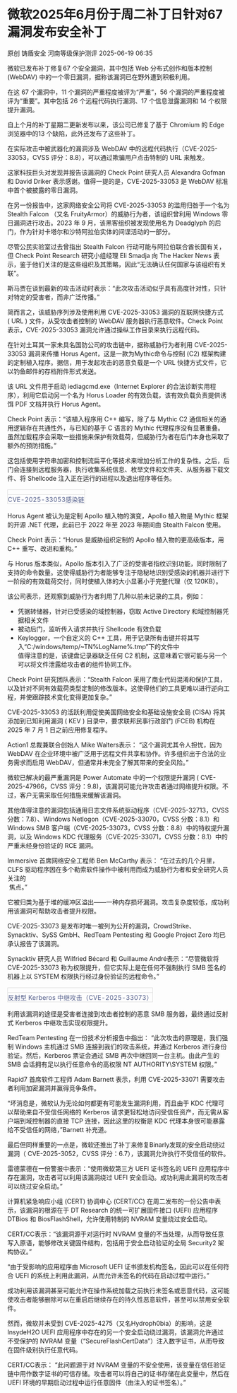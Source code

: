 #  微软2025年6月份于周二补丁日针对67漏洞发布安全补丁  
原创 铸盾安全  河南等级保护测评   2025-06-19 06:35  
  
微软已发布补丁修复67 个安全漏洞，其中包括 Web 分布式创作和版本控制 (WebDAV) 中的一个零日漏洞，据称该漏洞已在野外遭到积极利用。  
  
在这 67 个漏洞中，11 个漏洞的严重程度被评为“严重”，56 个漏洞的严重程度被评为“重要”。其中包括 26 个远程代码执行漏洞、17 个信息泄露漏洞和 14 个权限提升漏洞。  
  
自上个月的补丁星期二更新发布以来，该公司已修复了基于 Chromium 的 Edge 浏览器中的13 个缺陷，此外还发布了这些补丁。  
  
在实际攻击中被武器化的漏洞涉及 WebDAV 中的远程代码执行（CVE-2025-33053，CVSS 评分：8.8），可以通过欺骗用户点击特制的 URL 来触发。  
  
这家科技巨头对发现并报告该漏洞的 Check Point 研究人员 Alexandra Gofman 和 David Driker 表示感谢。值得一提的是，CVE-2025-33053 是 WebDAV 标准中首个被披露的零日漏洞。  
  
在另一份报告中，这家网络安全公司将 CVE-2025-33053 的滥用归咎于一个名为Stealth Falcon （又名 FruityArmor）的威胁行为者，该组织曾利用 Windows 零日漏洞进行攻击。2023 年 9 月，该黑客组织被发现使用名为 Deadglyph 的后门，作为针对卡塔尔和沙特阿拉伯实体的间谍活动的一部分。  
  
尽管公民实验室过去曾指出 Stealth Falcon 行动可能与阿拉伯联合酋长国有关，但 Check Point Research 研究小组经理 Eli Smadja 向 The Hacker News 表示，鉴于他们关注的是这些组织及其策略，因此“无法确认任何国家与该组织有关联”。  
  
斯马贾在谈到最新的攻击活动时表示：“此次攻击活动似乎具有高度针对性，只针对特定的受害者，而非广泛传播。”  
  
简而言之，该威胁序列涉及使用利用 CVE-2025-33053 漏洞的互联网快捷方式 ( URL ) 文件，从受攻击者控制的 WebDAV 服务器执行恶意软件。Check Point 表示，CVE-2025-33053 漏洞允许通过操纵工作目录来执行远程代码。  
  
在针对土耳其一家未具名国防公司的攻击链中，据称威胁行为者利用 CVE-2025-33053 漏洞来传播 Horus Agent，这是一款为Mythic命令与控制 (C2) 框架构建的定制植入程序。据信，用于发起攻击的恶意负载是一个 URL 快捷方式文件，它以钓鱼邮件的存档附件形式发送。  
  
该 URL 文件用于启动 iediagcmd.exe（Internet Explorer 的合法诊断实用程序），利用它启动另一个名为 Horus Loader 的有效负载，该有效负载负责提供诱饵 PDF 文档并执行 Horus Agent。  
  
Check Point 表示：“该植入程序用 C++ 编写，除了与 Mythic C2 通信相关的通用逻辑存在共通性外，与已知的基于 C 语言的 Mythic 代理程序没有显著重叠。虽然加载程序会采取一些措施来保护有效载荷，但威胁行为者在后门本身也采取了额外的预防措施。”  
  
这包括使用字符串加密和控制流扁平化等技术来增加分析工作的复杂性。之后，后门会连接到远程服务器，执行收集系统信息、枚举文件和文件夹、从服务器下载文件、将 Shellcode 注入正在运行的进程以及退出程序等任务。  
<table><tbody><tr style="scrollbar-width: thin;scrollbar-color: rgb(224, 224, 240) rgb(255, 255, 255);box-sizing: border-box;outline: 0px;margin: 0px;padding: 0px;overflow-wrap: break-word;border: 0px;vertical-align: baseline;"><td style="scrollbar-width: thin;scrollbar-color: rgb(224, 224, 240) rgb(255, 255, 255);box-sizing: border-box;outline: 0px;margin: 0px;padding: 5px;overflow-wrap: break-word;border: 1px solid rgb(221, 221, 221);vertical-align: baseline;float: none !important;text-align: center;"><section nodeleaf=""><img border="0" class="rich_pages wxw-img" data-imgfileid="100016896" data-ratio="0.2857142857142857" data-type="other" data-w="728" style="box-sizing: border-box;outline: 0px;margin: 0px auto;padding: 0px;overflow-wrap: break-word;display: block;border: 0px;vertical-align: baseline;opacity: 1;transition: transform 0.3s;text-indent: -9999px;border-radius: 3px;width: inherit;max-width: 100%;height: auto !important;" data-src="https://mmbiz.qpic.cn/sz_mmbiz_jpg/sNicKB84ZxoEzUoG9ypyVlDPxbJscuFaBuvEAkwSsA4DQrU6g8FGxXFiacoic3hzrSNXh8jZKuU96ltbwZY7vQib8w/640?wx_fmt=other&amp;from=appmsg"/></section></td></tr><tr style="scrollbar-width: thin;scrollbar-color: rgb(224, 224, 240) rgb(255, 255, 255);box-sizing: border-box;outline: 0px;margin: 0px;padding: 0px;overflow-wrap: break-word;border: 0px;vertical-align: baseline;"><td style="scrollbar-width: thin;scrollbar-color: rgb(224, 224, 240) rgb(255, 255, 255);box-sizing: border-box;outline: 0px;margin: 0px;padding: 0px;overflow-wrap: break-word;border: 1px solid rgb(221, 221, 221);vertical-align: baseline;float: none !important;font-size: 14px;color: rgb(81, 92, 137);letter-spacing: 0.2px;text-align: center;"><font style="scrollbar-width: thin;scrollbar-color: rgb(224, 224, 240) rgb(255, 255, 255);box-sizing: border-box;outline: 0px;margin: 0px;padding: 0px;overflow-wrap: break-word;vertical-align: inherit;"><font style="scrollbar-width: thin;scrollbar-color: rgb(224, 224, 240) rgb(255, 255, 255);box-sizing: border-box;outline: 0px;margin: 0px;padding: 0px;overflow-wrap: break-word;vertical-align: inherit;"><span leaf="">CVE-2025-33053感染链</span></font></font></td></tr></tbody></table>  
Horus Agent 被认为是定制 Apollo 植入物的演变，Apollo 植入物是 Mythic 框架的开源 .NET 代理，此前已于 2022 年至 2023 年期间由 Stealth Falcon 使用。  
  
Check Point 表示：“Horus 是威胁组织定制的 Apollo 植入物的更高级版本，用 C++ 重写、改进和重构。”  
  
与 Horus 版本类似，Apollo 版本引入了广泛的受害者指纹识别功能，同时限制了支持的命令数量。这使得威胁行为者能够专注于隐秘地识别受感染的机器并进行下一阶段的有效载荷交付，同时使植入体的大小显著小于完整代理（仅 120KB）。  
  
该公司表示，还观察到威胁行为者利用了几种以前未记录的工具，例如：  
- 凭据转储器，针对已受感染的域控制器，窃取 Active Directory 和域控制器凭据相关文件  
- 被动后门，监听传入请求并执行 Shellcode 有效负载  
- Keylogger，一个自定义的 C++ 工具，用于记录所有击键并将其写入“C:/windows/temp/~TN%LogName%.tmp”下的文件中  
值得注意的是，该键盘记录器缺乏任何 C2 机制，这意味着它很可能与另一个可以将文件泄露给攻击者的组件协同工作。  
  
Check Point 研究团队表示：“Stealth Falcon 采用了商业代码混淆和保护工具，以及针对不同有效载荷类型定制的修改版本。这使得他们的工具更难以进行逆向工程，并使跟踪技术变化变得更加复杂。”  
  
CVE-2025-33053 的活跃利用促使美国网络安全和基础设施安全局 (CISA) 将其添加到已知利用漏洞 ( KEV ) 目录中，要求联邦民事行政部门 (FCEB) 机构在 2025 年 7 月 1 日之前应用修复程序。  
  
Action1 总裁兼联合创始人 Mike Walters表示： “这个漏洞尤其令人担忧，因为 WebDAV 在企业环境中被广泛用于远程文件共享和协作。许多组织出于合法的业务需求而启用 WebDAV，但通常并未完全了解其带来的安全风险。”  
  
微软已解决的最严重漏洞是 Power Automate 中的一个权限提升漏洞 ( CVE-2025-47966，CVSS 评分：9.8)，该漏洞可能允许攻击者通过网络提升权限。不过，客户无需采取任何措施来缓解该漏洞。  
  
其他值得注意的漏洞包括通用日志文件系统驱动程序（CVE-2025-32713，CVSS 分数：7.8）、Windows Netlogon（CVE-2025-33070，CVSS 分数：8.1）和 Windows SMB 客户端（CVE-2025-33073，CVSS 分数：8.8）中的特权提升漏洞，以及 Windows KDC 代理服务（CVE-2025-33071，CVSS 分数：8.1）中的严重未经身份验证的 RCE 漏洞。  
  
Immersive 首席网络安全工程师 Ben McCarthy 表示： “在过去的几个月里，CLFS 驱动程序因在多个勒索软件操作中被利用而成为威胁行为者和安全研究人员关注的  
 焦点。”  
  
它被归类为基于堆的缓冲区溢出——一种内存损坏漏洞。攻击复杂度较低，成功利用该漏洞可帮助攻击者提升权限。  
  
CVE-2025-33073 是发布时唯一被列为公开的漏洞，CrowdStrike、Synacktiv、SySS GmbH、RedTeam Pentesting 和 Google Project Zero 均已承认报告了该漏洞。  
  
Synacktiv 研究人员 Wilfried Bécard 和 Guillaume André表示：“尽管微软将 CVE-2025-33073 称为权限提升，但它实际上是在任何不强制执行 SMB 签名的机器上以 SYSTEM 权限执行经过身份验证的远程命令。”  
<table><tbody><tr style="scrollbar-width: thin;scrollbar-color: rgb(224, 224, 240) rgb(255, 255, 255);box-sizing: border-box;outline: 0px;margin: 0px;padding: 0px;overflow-wrap: break-word;border: 0px;vertical-align: baseline;"><td style="scrollbar-width: thin;scrollbar-color: rgb(224, 224, 240) rgb(255, 255, 255);box-sizing: border-box;outline: 0px;margin: 0px;padding: 5px;overflow-wrap: break-word;border: 1px solid rgb(221, 221, 221);vertical-align: baseline;float: none !important;text-align: center;"><section><span leaf=""><img class="rich_pages wxw-img" data-ratio="0.6236263736263736" data-s="300,640" data-type="png" data-w="728" type="inline" data-imgfileid="100016898" style="height: auto !important;" data-src="https://mmbiz.qpic.cn/sz_mmbiz_png/sNicKB84ZxoEzUoG9ypyVlDPxbJscuFaB2Q0whgZPiaGJ7nkV2Vxvhrdt37OGlaMyWIcaMqIFiasjl53ylS3DibxYw/640?wx_fmt=png&amp;from=appmsg"/></span></section></td></tr><tr style="scrollbar-width: thin;scrollbar-color: rgb(224, 224, 240) rgb(255, 255, 255);box-sizing: border-box;outline: 0px;margin: 0px;padding: 0px;overflow-wrap: break-word;border: 0px;vertical-align: baseline;"><td style="scrollbar-width: thin;scrollbar-color: rgb(224, 224, 240) rgb(255, 255, 255);box-sizing: border-box;outline: 0px;margin: 0px;padding: 0px;overflow-wrap: break-word;border: 1px solid rgb(221, 221, 221);vertical-align: baseline;float: none !important;font-size: 14px;color: rgb(81, 92, 137);letter-spacing: 0.2px;text-align: center;"><font style="scrollbar-width: thin;scrollbar-color: rgb(224, 224, 240) rgb(255, 255, 255);box-sizing: border-box;outline: 0px;margin: 0px;padding: 0px;overflow-wrap: break-word;vertical-align: inherit;"><font style="scrollbar-width: thin;scrollbar-color: rgb(224, 224, 240) rgb(255, 255, 255);box-sizing: border-box;outline: 0px;margin: 0px;padding: 0px;overflow-wrap: break-word;vertical-align: inherit;"><span leaf="">反射型 Kerberos 中继攻击（CVE-2025-33073）</span></font></font></td></tr></tbody></table>  
利用该漏洞的途径是受害者连接到攻击者控制的恶意 SMB 服务器，最终通过反射式 Kerberos 中继攻击实现权限提升。  
  
RedTeam Pentesting 在一份技术分析报告中指出： “此次攻击的原理是，我们强制 Windows 主机通过 SMB 连接到我们的攻击系统，并通过 Kerberos 进行身份验证。然后，Kerberos 票证会通过 SMB 再次中继回同一台主机。由此产生的 SMB 会话拥有足以执行任意命令的高权限 NT AUTHORITY\SYSTEM 权限。”  
  
Rapid7 首席软件工程师 Adam Barnett 表示，利用 CVE-2025-33071 需要攻击者利用加密漏洞并赢得竞争条件。  
  
“坏消息是，微软认为无论如何都更有可能发生漏洞利用，而且由于 KDC 代理可以帮助来自不受信任网络的 Kerberos 请求更轻松地访问受信任资产，而无需从客户端到域控制器的直接 TCP 连接，因此这里的权衡是 KDC 代理本身很可能暴露给不受信任的网络，”Barnett 补充道。  
  
最后但同样重要的一点是，微软还推出了补丁来修复Binarly发现的安全启动绕过漏洞（ CVE-2025-3052，CVSS 评分：6.7），该漏洞允许执行不受信任的软件。  
  
雷德蒙德在一份警报中表示：“使用微软第三方 UEFI 证书签名的 UEFI 应用程序中存在漏洞，攻击者可以利用该漏洞绕过 UEFI 安全启动。成功利用此漏洞的攻击者可以绕过安全启动。”  
  
计算机紧急响应小组 (CERT) 协调中心 (CERT/CC) 在周二发布的一份公告中表示，该漏洞的根源在于 DT Research 的统一可扩展固件接口 (UEFI) 应用程序 DTBios 和 BiosFlashShell，允许使用特制的 NVRAM 变量绕过安全启动。  
  
CERT/CC表示：“该漏洞源于对运行时 NVRAM 变量的不当处理，从而导致任意写入原语，能够修改关键固件结构，包括用于安全启动验证的全局 Security2 架构协议。”  
  
“由于受影响的应用程序由 Microsoft UEFI 证书颁发机构签名，因此可以在任何符合 UEFI 的系统上利用此漏洞，从而允许未签名的代码在启动过程中运行。”  
  
成功利用该漏洞甚至可能允许在操作系统加载之前执行未签名或恶意代码，这可能使攻击者能够删除可以在重启后继续存在的持久性恶意软件，甚至可以禁用安全软件。  
  
然而，微软并未受到 CVE-2025-4275（又名Hydroph0bia）的影响，这是 InsydeH2O UEFI 应用程序中存在的另一个安全启动绕过漏洞，该漏洞允许通过不受保护的 NVRAM 变量（“SecureFlashCertData”）注入数字证书，从而导致在固件级别执行任意代码。  
  
CERT/CC表示： “此问题源于对 NVRAM 变量的不安全使用，该变量在信任验证链中用作数字证书的可信存储。攻击者可以将自己的证书存储在此变量中，然后在 UEFI 环境的早期启动过程中运行任意固件（由注入的证书签名）。”  
  
